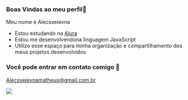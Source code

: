 ### Boas Vindas ao meu perfil💜

Meu nome é Alecsxeievna 

- Estou estudando na [Alura](https://www.alura.com.br)
- Estou me desenvolvendona linguagem JavaScript
- Utilizo esse espaço para minha organização e compartilhamento dos meus projetos desenvolvidos



### Você pode entrar em contato comigo 📧

Alecsxeievnamatheus@gmail.com.br

![](https://media1.tenor.com/m/Wxynw6vzW7sAAAAC/billie-eilish-cute.gif)
